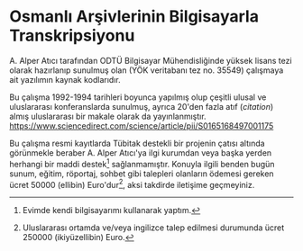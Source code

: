# Osmanlı Arşivlerinin Bilgisayarla Transkripsiyonu
A. Alper Atıcı tarafından ODTÜ Bilgisayar Mühendisliğinde yüksek lisans tezi olarak hazırlanıp sunulmuş olan
(YÖK veritabanı tez no. 35549) çalışmaya ait yazılımın kaynak kodlarıdır.

Bu çalışma 1992-1994 tarihleri boyunca yapılmış olup çeşitli ulusal ve uluslararası konferanslarda sunulmuş,
ayrıca 20'den fazla atıf (_citation_) almış uluslararası bir makale olarak da yayınlanmıştır.
https://www.sciencedirect.com/science/article/pii/S0165168497001175

Bu çalışma resmi kayıtlarda Tübitak destekli bir projenin çatısı altında görünmekle beraber A. Alper Atıcı'ya
ilgi kurumdan veya başka yerden herhangi bir maddi destek[^1] sağlanmamıştır.
Konuyla ilgili benden bugün sunum, eğitim, röportaj, sohbet gibi talepleri olanların ödemesi gereken ücret
50000 (ellibin) Euro'dur[^2], aksi takdirde iletişime geçmeyiniz.


[^1]: Evimde kendi bilgisayarımı kullanarak yaptım.
[^2]: Uluslararası ortamda ve/veya ingilizce talep edilmesi durumunda ücret 250000 (ikiyüzellibin) Euro.

